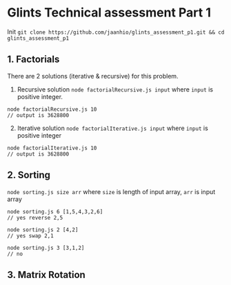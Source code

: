 # Glints Technical assessment Part 1

Init
`git clone https://github.com/jaanhio/glints_assessment_p1.git && cd glints_assessment_p1`

## 1. Factorials

There are 2 solutions (iterative & recursive) for this problem.

1. Recursive solution
`node factorialRecursive.js input` where `input` is positive integer.
```
node factorialRecursive.js 10
// output is 3628800
```

2. Iterative solution
`node factorialIterative.js input` where `input` is positive integer
```
node factorialIterative.js 10
// output is 3628800
```

## 2. Sorting
`node sorting.js size arr` where `size` is length of input array, `arr` is input array

```
node sorting.js 6 [1,5,4,3,2,6]
// yes reverse 2,5
```

```
node sorting.js 2 [4,2]
// yes swap 2,1
```

```
node sorting.js 3 [3,1,2]
// no
```

## 3. Matrix Rotation